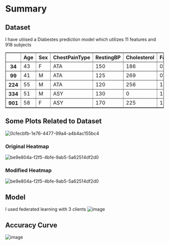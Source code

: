 # Summary

## Dataset

I have utiised a Diabestes prediction model which utilizes 11 features and 918 subjects

<table border="1" class="dataframe">
  <thead>
    <tr style="text-align: right;">
      <th></th>
      <th>Age</th>
      <th>Sex</th>
      <th>ChestPainType</th>
      <th>RestingBP</th>
      <th>Cholesterol</th>
      <th>FastingBS</th>
      <th>RestingECG</th>
      <th>MaxHR</th>
      <th>ExerciseAngina</th>
      <th>Oldpeak</th>
      <th>ST_Slope</th>
      <th>HeartDisease</th>
    </tr>
  </thead>
  <tbody>
    <tr>
      <th>34</th>
      <td>43</td>
      <td>F</td>
      <td>ATA</td>
      <td>150</td>
      <td>186</td>
      <td>0</td>
      <td>Normal</td>
      <td>154</td>
      <td>N</td>
      <td>0.0</td>
      <td>Up</td>
      <td>0</td>
    </tr>
    <tr>
      <th>99</th>
      <td>41</td>
      <td>M</td>
      <td>ATA</td>
      <td>125</td>
      <td>269</td>
      <td>0</td>
      <td>Normal</td>
      <td>144</td>
      <td>N</td>
      <td>0.0</td>
      <td>Up</td>
      <td>0</td>
    </tr>
    <tr>
      <th>224</th>
      <td>55</td>
      <td>M</td>
      <td>ATA</td>
      <td>120</td>
      <td>256</td>
      <td>1</td>
      <td>Normal</td>
      <td>137</td>
      <td>N</td>
      <td>0.0</td>
      <td>Up</td>
      <td>0</td>
    </tr>
    <tr>
      <th>334</th>
      <td>51</td>
      <td>M</td>
      <td>ASY</td>
      <td>130</td>
      <td>0</td>
      <td>1</td>
      <td>Normal</td>
      <td>170</td>
      <td>N</td>
      <td>-0.7</td>
      <td>Up</td>
      <td>1</td>
    </tr>
    <tr>
      <th>901</th>
      <td>58</td>
      <td>F</td>
      <td>ASY</td>
      <td>170</td>
      <td>225</td>
      <td>1</td>
      <td>LVH</td>
      <td>146</td>
      <td>Y</td>
      <td>2.8</td>
      <td>Flat</td>
      <td>1</td>
    </tr>
  </tbody>
</table>
</div>

## Some Plots Related to Dataset


![0cfecbfb-1e76-4477-99a4-a4b4ac155bc4](https://github.com/user-attachments/assets/48e8b72e-9592-438a-92c4-919369e525a6)

### Original Heatmap

![be9e804a-f2f5-4bfe-9ab5-5a62514df2d0](https://github.com/user-attachments/assets/4c20d5c6-fc82-4752-9503-1b38352ed5c0)



### Modified Heatmap
![be9e804a-f2f5-4bfe-9ab5-5a62514df2d0](https://github.com/user-attachments/assets/d36decbc-2061-49ce-b9d2-1fa309b0ecaa)

## Model

I used federated learning with 3 clients
![image](https://github.com/user-attachments/assets/3b0a2fdd-1d19-49ae-acd8-21ace4b0235b)


## Accuracy Curve

![image](https://github.com/user-attachments/assets/a4fe05e7-0158-4cdd-b464-fc9b5dd9ec6f)





















